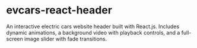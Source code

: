 # evcars-react-header
An interactive electric cars website header built with React.js. Includes dynamic animations, a background video with playback controls, and a full-screen image slider with fade transitions.
